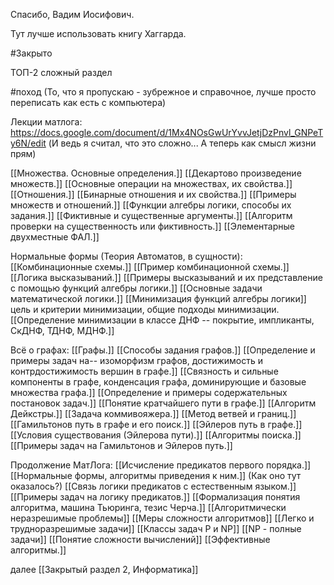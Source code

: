 Спасибо, Вадим Иосифович.

Тут лучше использовать книгу Хаггарда. 

#Закрыто

ТОП-2 сложный раздел

#поход (То, что я пропускаю - зубрежное и справочное, лучше просто переписать как есть с компьютера)

Лекции матлога: https://docs.google.com/document/d/1Mx4NOsGwUrYvvJetjDzPnvl_GNPeTy6N/edit
(И ведь я считал, что это сложно... А теперь как смысл жизни прям)

[[Множества. Основные определения.]]
[[Декартово произведение множеств.]]
[[Основные операции на множествах, их свойства.]]
[[Отношения.]]
[[Бинарные отношения и их свойства.]]
[[Примеры множеств и отношений.]]
[[Функции алгебры логики, способы их задания.]]
[[Фиктивные и существенные аргументы.]]
[[Алгоритм проверки на существенность или фиктивность.]]
[[Элементарные двухместные ФАЛ.]]


Нормальные формы (Теория Автоматов, в сущности):
[[Комбинационные схемы.]]
[[Пример комбинационной схемы.]]
[[Логика высказываний.]]
[[Примеры высказываний и их представление с помощью функций алгебры логики.]]
[[Основные задачи математической логики.]]
[[Минимизация функций алгебры логики]]
	цель и критерии минимизации,
	общие подходы минимизации.
[[Определение минимизации в классе ДНФ -- покрытие, импликанты, СкДНФ, ТДНФ, МДНФ.]]

Всё о графах:
[[Графы.]]
[[Способы задания графов.]]
[[Определение и примеры задач на-- изоморфизм графов, достижимость и контрдостижимость вершин в графе.]]
[[Связность и сильные компоненты в графе, конденсация графа, доминирующие и базовые множества графа.]]
[[Определение и примеры содержательных постановок задач.]]
[[Понятие кратчайшего пути в графе.]]
[[Алгоритм Дейкстры.]]
[[Задача коммивояжера.]]
[[Метод ветвей и границ.]]
[[Гамильтонов путь в графе и его поиск.]]
[[Эйлеров путь в графе.]]
[[Условия существования (Эйлерова пути).]]
[[Алгоритмы поиска.]]
[[Примеры задач на Гамильтонов и Эйлеров путь.]]

Продолжение МатЛога:
[[Исчисление предикатов первого порядка.]]
[[Нормальные формы, алгоритмы приведения к ним.]] (Как оно тут оказалось?)
[[Связь логики предикатов с естественным языком.]]
[[Примеры задач на логику предикатов.]]
[[Формализация понятия алгоритма, машина Тьюринга, тезис Черча.]]
[[Алгоритмически неразрешимые проблемы]]
[[Меры сложности алгоритмов]]
[[Легко и трудноразрешимые задачи]]
[[Классы задач P и NP]]
[[NP - полные задачи]]
[[Понятие сложности вычислений]]
[[Эффективные алгоритмы.]]

далее [[Закрытый раздел 2, Информатика]]